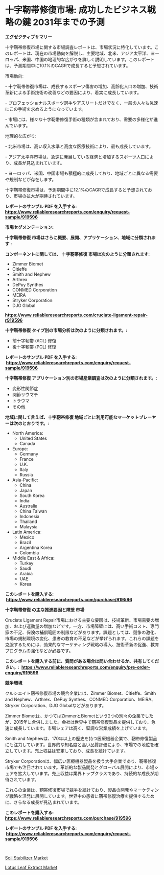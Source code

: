 <p><h1>十字靭帯修復市場: 成功したビジネス戦略の鍵 2031年までの予測</h1></p><p><strong>エグゼクティブサマリー</strong></p>
<p><p>十字靭帯修復市場に関する市場調査レポートは、市場状況に特化しています。このレポートは、現在の市場動向を解説し、主要地域、北米、アジア太平洋、ヨーロッパ、米国、中国の地理的な広がりを詳しく説明しています。このレポートは、予測期間中に10.1%のCAGRで成長すると予想されています。</p><p>市場動向:</p><p>- 十字靭帯修復市場は、成長するスポーツ傷害の増加、高齢化人口の増加、技術革新による手術技術の改善などの要因により、着実に成長しています。</p><p>- プロフェッショナルスポーツ選手やアスリートだけでなく、一般の人々も急速にこの手術を求めるようになっています。</p><p>- 市場には、様々な十字靭帯修復手術の種類が含まれており、需要の多様化が進んでいます。</p><p>地理的な広がり:</p><p>- 北米市場は、高い収入水準と高度な医療技術により、最も成長しています。</p><p>- アジア太平洋市場は、急速に発展している経済と増加するスポーツ人口により、成長が見込まれています。</p><p>- ヨーロッパ、米国、中国市場も積極的に成長しており、地域ごとに異なる需要や規制などが存在します。</p><p>十字靭帯修復市場は、予測期間中に12.1%のCAGRで成長すると予想されており、市場の拡大が期待されています。</p></p>
<p><strong>レポートのサンプル PDF を入手する: <a href="https://www.reliableresearchreports.com/enquiry/request-sample/919596">https://www.reliableresearchreports.com/enquiry/request-sample/919596</a></strong></p>
<p><strong>市場セグメンテーション:</strong></p>
<p><strong> 十字靭帯修復 市場はさらに概要、展開、アプリケーション、地域に分類されます :</strong></p>
<p><strong>コンポーネントに関しては、 十字靭帯修復 市場は次のように分類されます: &nbsp;</strong></p>
<p><ul><li>Zimmer Biomet</li><li>Citieffe</li><li>Smith and Nephew</li><li>Arthrex</li><li>DePuy Synthes</li><li>CONMED Corporation</li><li>MEIRA</li><li>Stryker Corporation</li><li>DJO Global</li></ul></p>
<p><strong><a href="https://www.reliableresearchreports.com/cruciate-ligament-repair-r919596">https://www.reliableresearchreports.com/cruciate-ligament-repair-r919596</a></strong></p>
<p><strong> 十字靭帯修復 タイプ別の市場分析は次のように分類されます。:</strong></p>
<p><ul><li>前十字靭帯 (ACL) 修復</li><li>後十字靭帯 (PCL) 修復</li></ul></p>
<p><strong>レポートのサンプル PDF を入手する: &nbsp;<a href="https://www.reliableresearchreports.com/enquiry/request-sample/919596">https://www.reliableresearchreports.com/enquiry/request-sample/919596</a></strong></p>
<p><strong> 十字靭帯修復 アプリケーション別の市場産業調査は次のように分類されます。:</strong></p>
<p><ul><li>変形性関節症</li><li>関節リウマチ</li><li>トラウマ</li><li>その他</li></ul></p>
<p><strong>地域に関して言えば、十字靭帯修復 地域ごとに利用可能なマーケットプレーヤーは次のとおりです。:</strong></p>
<p><ul>
    <li>
        North America:
        <ul>
            <li>United States</li>
            <li>Canada</li>
        </ul>
    </li>
    <li>
        Europe:
        <ul>
            <li>Germany</li>
            <li>France</li>
            <li>U.K.</li>
            <li>Italy</li>
            <li>Russia</li>
        </ul>
    </li>
    <li>
        Asia-Pacific:
        <ul>
            <li>China</li>
            <li>Japan</li>
            <li>South Korea</li>
            <li>India</li>
            <li>Australia</li>
            <li>China Taiwan</li>
            <li>Indonesia</li>
            <li>Thailand</li>
            <li>Malaysia</li>
        </ul>
    </li>
    <li>
        Latin America:
        <ul>
            <li>Mexico</li>
            <li>Brazil</li>
            <li>Argentina Korea</li>
            <li>Colombia</li>
        </ul>
    </li>
    <li>
        Middle East & Africa:
        <ul>
            <li>Turkey</li>
            <li>Saudi</li>
            <li>Arabia</li>
            <li>UAE</li>
            <li>Korea</li>
        </ul>
    </li>
    </ul></p>
<p><strong>このレポートを購入する: &nbsp;<a href="https://www.reliableresearchreports.com/purchase/919596">https://www.reliableresearchreports.com/purchase/919596</a></strong></p>
<p><strong>十字靭帯修復 の主な推進要因と障壁 市場</strong></p>
<p><p>Cruciate Ligament Repair市場における主要な要因は、技術革新、市場需要の増加、および運動量の増加などです。一方、市場障壁には、高い手術コスト、専門家の不足、保険の補償範囲の制限などがあります。課題としては、競争の激化、市場の規制環境の変化、患者の教育の不足などが挙げられます。これらの課題を克服するためには、効果的なマーケティング戦略の導入、技術革新の促進、教育プログラムの強化などが必要です。</p></p>
<p><strong>このレポートを購入する前に、質問がある場合は問い合わせるか、共有してください。:&nbsp; <a href="https://www.reliableresearchreports.com/enquiry/pre-order-enquiry/919596">https://www.reliableresearchreports.com/enquiry/pre-order-enquiry/919596</a></strong></p>
<p><strong>競争環境</strong></p>
<p><p>クルシエイト靭帯修復市場の競合企業には、Zimmer Biomet、Citieffe、Smith and Nephew、Arthrex、DePuy Synthes、CONMED Corporation、MEIRA、Stryker Corporation、DJO Globalなどがあります。</p><p>Zimmer Biometは、かつてはZimmerとBiometという2つの別々の企業でしたが、2015年に合併しました。会社は世界中で靭帯修復製品を提供しており、急速に成長しています。市場シェアは高く、堅調な営業成績を上げています。</p><p>Smith and Nephewは、170年以上の歴史を持つ医療機器企業で、靭帯修復製品にも注力しています。世界的な知名度と高い品質評価により、市場での地位を確立しています。売上収益は安定しており、成長を続けています。</p><p>Stryker Corporationは、幅広い医療機器製品を扱う大手企業であり、靭帯修復市場でも注目されています。革新的な製品開発とグローバル展開により、市場シェアを拡大しています。売上収益は業界トップクラスであり、持続的な成長が期待されています。</p><p>これらの企業は、靭帯修復市場で競争を続けており、製品の開発やマーケティング戦略を活発に展開しています。世界中の患者に靭帯修復治療を提供するために、さらなる成長が見込まれています。</p></p>
<p><strong>このレポートを購入する: &nbsp; <a href="https://www.reliableresearchreports.com/purchase/919596">https://www.reliableresearchreports.com/purchase/919596</a></strong></p>
<p><strong>レポートのサンプル PDF を入手する: &nbsp;<a href="https://www.reliableresearchreports.com/enquiry/request-sample/919596">https://www.reliableresearchreports.com/enquiry/request-sample/919596</a></strong><strong></strong></p>
<p>&nbsp;</p>
<p><p><a href="https://cute-banjo-8ca.notion.site/Soil-Stabilizer-Market-Size-Market-Share-and-Global-Market-Analysis-Report-2024-2031-98245c23be4e46a288ec1840a52d8c2c">Soil Stabilizer Market</a></p><p><a href="https://unruly-ladybug-44b.notion.site/Lotus-Leaf-Extract-Market-Research-Report-Provides-thorough-Industry-Overview-which-offers-an-In-De-c857ead0b72c4b018d82742e25034ffd">Lotus Leaf Extract Market</a></p></p>
